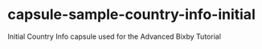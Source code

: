 # capsule-sample-country-info-initial
Initial Country Info capsule used for the Advanced Bixby Tutorial
